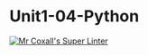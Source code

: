 # Unit1-04-Python
[![Mr Coxall's Super Linter](https://github.com/ICS3U-C-Programming-SophieS/Unit1-04-Python/workflows/Mr%20Coxall's%20Super%20Linter/badge.svg)](https://github.com/ICS3U-C-Programming-SophieS/Unit1-04-Python/actions/)

